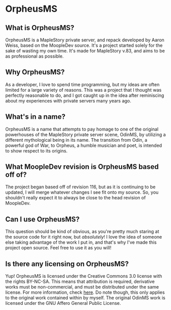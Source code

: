 # OrpheusMS #

## What is OrpheusMS? ##
OrpheusMS is a MapleStory private server, and repack developed by Aaron Weiss, based on the MoopleDev source. It's a project started solely for the sake of wasting my own time. It's made for MapleStory v.83, and aims to be as professional as possible.

## Why OrpheusMS? ##
As a developer, I love to spend time programming, but my ideas are often limited for a large variety of reasons. This was a project that I thought was perfectly reasonable to do, and I got caught up in the idea after reminiscing about my experiences with private servers many years ago.

## What's in a name? ##
OrpheusMS is a name that attempts to pay homage to one of the original powerhouses of the MapleStory private server scene, OdinMS, by utilizing a different mythological being in its name. The transition from Odin, a powerful god of War, to Orpheus, a humble musician and poet, is intended to show respect to its origins.

## What MoopleDev revision is OrpheusMS based off of? ##
The project began based off of revision 116, but as it is continuing to be updated, I will merge whatever changes I see fit onto my source. So, you shouldn't really expect it to always be close to the head revision of MoopleDev.

## Can I use OrpheusMS? ##
This question should be kind of obvious, as you're pretty much staring at the source code for it right now, but *absolutely*! I love the idea of someone else taking advantage of the work I put in, and that's why I've made this project open source. Feel free to use it as you will!

## Is there any licensing on OrpheusMS? ##
Yup! OrpheusMS is licensed under the Creative Commons 3.0 license with the rights BY-NC-SA. This means that attribution is required, derivative works must be non-commercial, and must be distributed under the same license. For more information, check [here](http://creativecommons.org/licenses/by-nc-sa/3.0/). Do note though, this only applies to the original work contained within by myself. The original OdinMS work is licensed under the GNU Affero General Public License.
